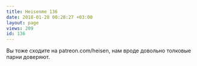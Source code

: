 ```yaml
---
title: Heisenme 136
date: 2018-01-28 00:28:27 +03:00
layout: page
views: 209
id: 136
---
```


Вы тоже сходите на patreon.com/heisen, нам вроде довольно толковые парни доверяют.


